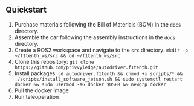 ## Quickstart
1. Purchase materials following the Bill of Materials (BOM) in the `docs` directory.
2. Assemble the car following the assembly instructions in the `docs` directory.
3. Create a ROS2 workspace and navigate to the `src` directory: `mkdir -p ~/f1tenth_ws/src && cd ~/f1tenth_ws/src`
4. Clone this repository: `git clone https://github.com/privvyledge/autodriver.f1tenth.git`
5. Install packages: `cd autodriver.f1tenth && chmod +x scripts/* && ./scripts/install_software_jetson.sh && sudo systemctl restart docker && sudo usermod -aG docker $USER && newgrp docker`
6. Pull the docker image
7. Run teleoperation